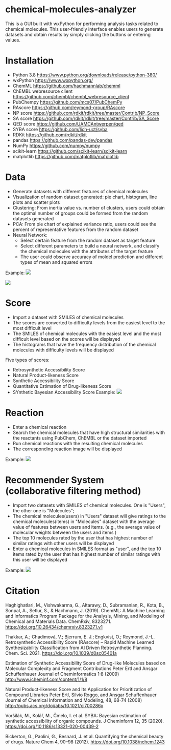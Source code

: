# chemical-molecules-analyzer
This is a GUI built with wxPython for performing analysis tasks related to chemical molecules. 
This user-friendly interface enables users to generate datasets and obtain results by simply clicking the buttons or entering values.
# Installation
- Python 3.8 https://www.python.org/downloads/release/python-380/
- wxPython https://www.wxpython.org/
- ChemML https://github.com/hachmannlab/chemml
- ChEMBL webresource client https://github.com/chembl/chembl_webresource_client
- PubChempy https://github.com/mcs07/PubChemPy
- RAscore https://github.com/reymond-group/RAscore
- NP score https://github.com/rdkit/rdkit/tree/master/Contrib/NP_Score
- SA score https://github.com/rdkit/rdkit/tree/master/Contrib/SA_Score
- QED score https://github.com/UAMCAntwerpen/qed
- SYBA score https://github.com/lich-uct/syba
- RDKit https://github.com/rdkit/rdkit
- pandas https://github.com/pandas-dev/pandas
- NumPy https://github.com/numpy/numpy
- scikit-learn https://github.com/scikit-learn/scikit-learn
- matplotlib https://github.com/matplotlib/matplotlib

# Data 
- Generate datasets with different features of chemical molecules
- Visualization of random dataset generated: pie chart, histogram, line plots and scatter plots
- Clustering: From inertia value vs. number of clusters, users could obtain the optimal number of groups could be formed from the random datasets generated
- PCA: From pie chart of explained variance ratio, users could see the percent of representative features from the random dataset
- Neural Network: 
   - Select certain feature from the random dataset as target feature 
   - Select different parameters to build a neural network, and classify the chemical molecules with
the attributes of the target feature 
   - The user could observe accuracy of moldel prediction and different types of mean and squared errors

Example:
![](Images/rd.png)

![](Images/pc.png)

# Score 
- Import a dataset with SMILES of chemical molecules
- The scores are converted to difficulty levels from the easiest level to the most difficult level
- The SMILES of chemical molecules with the easiest level and the most difficult level based on the scores will be displayed
- The histograms that have the frequency distribution of the chemical molecules with difficulty levels will be displayed

Five types of scores:
- Retrosynthetic Accessibility Score
- Natural Product-likeness Score
- Synthetic Accessibility Score 
- Quantitative Estimation of Drug-likeness Score
- SYnthetic Bayesian Accessibility Score
Example:
![](Images/score.png)

# Reaction
- Enter a chemical reaction
- Search the chemical molecules that have high structural similarities with the reactants using PubChem, ChEMBL or the dataset imported
- Run chemical reactions with the resulting chemical molecules
- The corresponding reaction image will be displayed

Example:
![](Images/reaction.png)

# Recommender System (collaborative filtering method)
- Import two datasets with SMILES of chemical molecules. One is "Users", the other one is "Molecules";
- The chemical molecules(users) in "Users" dataset will give ratings to the chemical molecules(items) in "Molecules" dataset with the average value of features between users and items. (e.g., the average value of molecular weights between the users and items ) 
- The top 10 molecules rated by the user that has highest number of similar ratings with other users will be displayed
- Enter a chemical molecules in SMILES format as "user", and the top 10 items rated by the user that has highest number of similar ratings with this user will be displayed

Example:
![](Images/rs.png)




# Citation
Haghighatlari, M., Vishwakarma, G., Altarawy, D., Subramanian, R., Kota, B., Sonpal, A., Setlur, S., & Hachmann, J. (2019). ChemML: A Machine Learning and Informatics Program Package for the Analysis, Mining, and Modeling of Chemical and Materials Data. ChemRxiv, 8323271.  https://doi.org/10.26434/chemrxiv.8323271.v1

Thakkar, A.; Chadimová, V.; Bjerrum, E. J.; Engkvist, O.; Reymond, J.-L. Retrosynthetic Accessibility Score (RAscore) – Rapid Machine Learned Synthesizability Classification from AI Driven Retrosynthetic Planning. Chem. Sci. 2021. https://doi.org/10.1039/d0sc05401a

Estimation of Synthetic Accessibility Score of Drug-like Molecules based on Molecular Complexity and Fragment Contributions
Peter Ertl and Ansgar Schuffenhauer
Journal of Cheminformatics 1:8 (2009)
http://www.jcheminf.com/content/1/1/8

Natural Product-likeness Score and Its Application for Prioritization of Compound Libraries 
Peter Ertl, Silvio Roggo, and Ansgar Schuffenhauer
Journal of Chemical Information and Modeling, 48, 68-74 (2008)
http://pubs.acs.org/doi/abs/10.1021/ci700286x

Voršilák, M., Kolář, M., Čmelo, I. et al. SYBA: Bayesian estimation of synthetic accessibility of organic compounds. J Cheminform 12, 35 (2020). https://doi.org/10.1186/s13321-020-00439-2

Bickerton, G., Paolini, G., Besnard, J. et al. Quantifying the chemical beauty of drugs. Nature Chem 4, 90–98 (2012). https://doi.org/10.1038/nchem.1243
